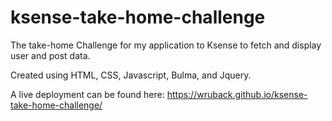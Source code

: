 # ksense-take-home-challenge
The take-home Challenge for my application to Ksense to fetch and display user and post data.

Created using HTML, CSS, Javascript, Bulma, and Jquery.

A live deployment can be found here: https://wruback.github.io/ksense-take-home-challenge/
